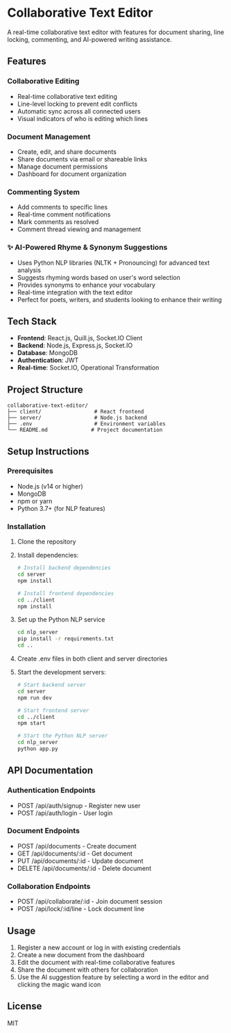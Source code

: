 # Collaborative Text Editor

A real-time collaborative text editor with features for document sharing, line locking, commenting, and AI-powered writing assistance.

## Features

### Collaborative Editing

- Real-time collaborative text editing
- Line-level locking to prevent edit conflicts
- Automatic sync across all connected users
- Visual indicators of who is editing which lines

### Document Management

- Create, edit, and share documents
- Share documents via email or shareable links
- Manage document permissions
- Dashboard for document organization

### Commenting System

- Add comments to specific lines
- Real-time comment notifications
- Mark comments as resolved
- Comment thread viewing and management

### ✨ AI-Powered Rhyme & Synonym Suggestions

- Uses Python NLP libraries (NLTK + Pronouncing) for advanced text analysis
- Suggests rhyming words based on user's word selection
- Provides synonyms to enhance your vocabulary
- Real-time integration with the text editor
- Perfect for poets, writers, and students looking to enhance their writing

## Tech Stack

- **Frontend**: React.js, Quill.js, Socket.IO Client
- **Backend**: Node.js, Express.js, Socket.IO
- **Database**: MongoDB
- **Authentication**: JWT
- **Real-time**: Socket.IO, Operational Transformation

## Project Structure

```
collaborative-text-editor/
├── client/                 # React frontend
├── server/                 # Node.js backend
├── .env                    # Environment variables
└── README.md              # Project documentation
```

## Setup Instructions

### Prerequisites

- Node.js (v14 or higher)
- MongoDB
- npm or yarn
- Python 3.7+ (for NLP features)

### Installation

1. Clone the repository
2. Install dependencies:

   ```bash
   # Install backend dependencies
   cd server
   npm install

   # Install frontend dependencies
   cd ../client
   npm install
   ```

3. Set up the Python NLP service

   ```bash
   cd nlp_server
   pip install -r requirements.txt
   cd ..
   ```

4. Create .env files in both client and server directories
5. Start the development servers:

   ```bash
   # Start backend server
   cd server
   npm run dev

   # Start frontend server
   cd ../client
   npm start

   # Start the Python NLP server
   cd nlp_server
   python app.py
   ```

## API Documentation

### Authentication Endpoints

- POST /api/auth/signup - Register new user
- POST /api/auth/login - User login

### Document Endpoints

- POST /api/documents - Create document
- GET /api/documents/:id - Get document
- PUT /api/documents/:id - Update document
- DELETE /api/documents/:id - Delete document

### Collaboration Endpoints

- POST /api/collaborate/:id - Join document session
- POST /api/lock/:id/line - Lock document line

## Usage

1. Register a new account or log in with existing credentials
2. Create a new document from the dashboard
3. Edit the document with real-time collaborative features
4. Share the document with others for collaboration
5. Use the AI suggestion feature by selecting a word in the editor and clicking the magic wand icon

## License

MIT
